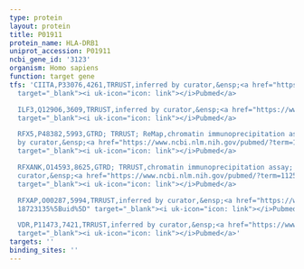 ```yaml
---
type: protein
layout: protein
title: P01911
protein_name: HLA-DRB1
uniprot_accession: P01911
ncbi_gene_id: '3123'
organism: Homo sapiens
function: target gene
tfs: 'CIITA,P33076,4261,TRRUST,inferred by curator,&ensp;<a href="https://www.ncbi.nlm.nih.gov/pubmed/?term=10886240%5Buid%5D"
  target="_blank"><i uk-icon="icon: link"></i>Pubmed</a>

  ILF3,Q12906,3609,TRRUST,inferred by curator,&ensp;<a href="https://www.ncbi.nlm.nih.gov/pubmed/?term=7651394%5Buid%5D"
  target="_blank"><i uk-icon="icon: link"></i>Pubmed</a>

  RFX5,P48382,5993,GTRD; TRRUST; ReMap,chromatin immunoprecipitation assay; inferred
  by curator,&ensp;<a href="https://www.ncbi.nlm.nih.gov/pubmed/?term=18723135; 11258423%5Buid%5D"
  target="_blank"><i uk-icon="icon: link"></i>Pubmed</a>

  RFXANK,O14593,8625,GTRD; TRRUST,chromatin immunoprecipitation assay; inferred by
  curator,&ensp;<a href="https://www.ncbi.nlm.nih.gov/pubmed/?term=11258423%5Buid%5D"
  target="_blank"><i uk-icon="icon: link"></i>Pubmed</a>

  RFXAP,O00287,5994,TRRUST,inferred by curator,&ensp;<a href="https://www.ncbi.nlm.nih.gov/pubmed/?term=11258423;
  18723135%5Buid%5D" target="_blank"><i uk-icon="icon: link"></i>Pubmed</a>

  VDR,P11473,7421,TRRUST,inferred by curator,&ensp;<a href="https://www.ncbi.nlm.nih.gov/pubmed/?term=19956544%5Buid%5D"
  target="_blank"><i uk-icon="icon: link"></i>Pubmed</a>'
targets: ''
binding_sites: ''
---
```

